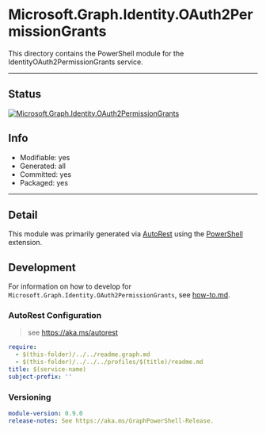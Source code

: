 <!-- region Generated -->
# Microsoft.Graph.Identity.OAuth2PermissionGrants
This directory contains the PowerShell module for the IdentityOAuth2PermissionGrants service.

---
## Status
[![Microsoft.Graph.Identity.OAuth2PermissionGrants](https://img.shields.io/powershellgallery/v/Microsoft.Graph.Identity.OAuth2PermissionGrants.svg?style=flat-square&label=Microsoft.Graph.Identity.OAuth2PermissionGrants "Microsoft.Graph.Identity.OAuth2PermissionGrants")](https://www.powershellgallery.com/packages/Microsoft.Graph.Identity.OAuth2PermissionGrants/)

## Info
- Modifiable: yes
- Generated: all
- Committed: yes
- Packaged: yes

---
## Detail
This module was primarily generated via [AutoRest](https://github.com/Azure/autorest) using the [PowerShell](https://github.com/Azure/autorest.powershell) extension.

## Development
For information on how to develop for `Microsoft.Graph.Identity.OAuth2PermissionGrants`, see [how-to.md](how-to.md).
<!-- endregion -->

### AutoRest Configuration

> see https://aka.ms/autorest

``` yaml
require:
  - $(this-folder)/../../readme.graph.md
  - $(this-folder)/../../../profiles/$(title)/readme.md
title: $(service-name)
subject-prefix: ''

```
### Versioning

``` yaml
module-version: 0.9.0
release-notes: See https://aka.ms/GraphPowerShell-Release.
```

